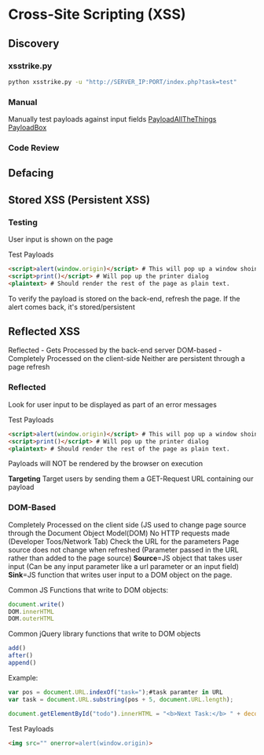 # Cross-Site Scripting (XSS)

## Discovery
### xsstrike.py
```bash
python xsstrike.py -u "http://SERVER_IP:PORT/index.php?task=test" 
```
### Manual
Manually test payloads against input fields
[PayloadAllTheThings](https://github.com/swisskyrepo/PayloadsAllTheThings/blob/master/XSS%20Injection/README.md)
[PayloadBox](https://github.com/payloadbox/xss-payload-list)

### Code Review

## Defacing

## Stored XSS (Persistent XSS)

### Testing
User input is shown on the page

Test Payloads

```html
<script>alert(window.origin)</script> # This will pop up a window shoing the source URL for the popup window(iframes)
<script>print()</script> # Will pop up the printer dialog
<plaintext> # Should render the rest of the page as plain text.
```
To verify the payload is stored on the back-end, refresh the page. If the alert comes back, it's stored/persistent

## Reflected XSS
Reflected - Gets Processed by the back-end server
DOM-based - Completely Processed on the client-side
Neither are persistent through a page refresh

### Reflected
Look for user input to be displayed as part of an error messages

Test Payloads

```html
<script>alert(window.origin)</script> # This will pop up a window shoing the source URL for the popup window(iframes)
<script>print()</script> # Will pop up the printer dialog
<plaintext> # Should render the rest of the page as plain text.
```
Payloads will NOT be rendered by the browser on execution

**Targeting**
Target users by sending them a GET-Request URL containing our payload

### DOM-Based
Completely Processed on the client side (JS used to change page source through the Document Object Model(DOM)
No HTTP requests made (Developer Toos/Network Tab)
Check the URL for the parameters
Page source does not change when refreshed (Parameter passed in the URL rather than added to the page source)
**Source**=JS object that takes user input (Can be any input parameter like a url parameter or an input field)
**Sink**=JS function that writes user input to a DOM object on the page. 

Common JS Functions that write to DOM objects:
```javascript
document.write()
DOM.innerHTML
DOM.outerHTML
```

Common jQuery library functions that write to DOM objects
```javascript
add()
after()
append()
```

Example:
```javascript
var pos = document.URL.indexOf("task=");#task paramter in URL
var task = document.URL.substring(pos + 5, document.URL.length);
```
```javascript
document.getElementById("todo").innerHTML = "<b>Next Task:</b> " + decodeURIComponent(task);#innerHTML used to write to the screen (task)
```
Test Payloads
```html
<img src="" onerror=alert(window.origin)>
```

